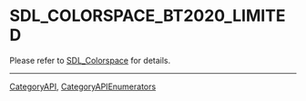 # SDL_COLORSPACE_BT2020_LIMITED

Please refer to [SDL_Colorspace](SDL_Colorspace) for details.

----
[CategoryAPI](CategoryAPI), [CategoryAPIEnumerators](CategoryAPIEnumerators)

